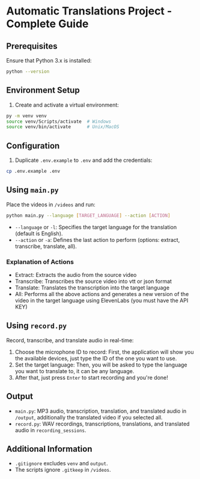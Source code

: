 # Automatic Translations Project - Complete Guide

## Prerequisites
Ensure that Python 3.x is installed:
```bash
python --version
```

## Environment Setup
1. Create and activate a virtual environment:
```bash
py -m venv venv
source venv/Scripts/activate  # Windows
source venv/bin/activate      # Unix/MacOS
```

## Configuration
1. Duplicate `.env.example` to `.env` and add the credentials:
```bash
cp .env.example .env
```

## Using `main.py`
Place the videos in `/videos` and run:
```bash
python main.py --language [TARGET_LANGUAGE] --action [ACTION]
```
- `--language` or `-l`: Specifies the target language for the translation (default is English).
- `--action` or `-a`: Defines the last action to perform (options: extract, transcribe, translate, all).

### Explanation of Actions
- Extract: Extracts the audio from the source video
- Transcribe: Transcribes the source video into vtt or json format
- Translate: Translates the transcription into the target language
- All: Performs all the above actions and generates a new version of the video in the target language using ElevenLabs (you must have the API KEY)

## Using `record.py`
Record, transcribe, and translate audio in real-time:
1. Choose the microphone ID to record:
   First, the application will show you the available devices, just type the ID of the one you want to use.
2. Set the target language:
   Then, you will be asked to type the language you want to translate to, it can be any language.
3. After that, just press `Enter` to start recording and you're done!

## Output
- `main.py`: MP3 audio, transcription, translation, and translated audio in `/output`, additionally the translated video if you selected all.
- `record.py`: WAV recordings, transcriptions, translations, and translated audio in `recording_sessions`.

## Additional Information
- `.gitignore` excludes `venv` and `output`.
- The scripts ignore `.gitkeep` in `/videos`.